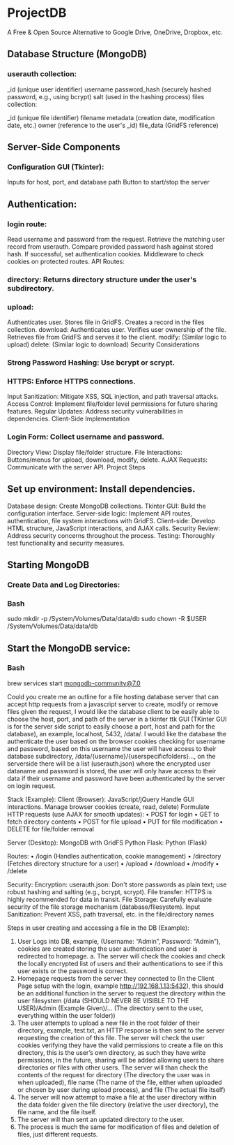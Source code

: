 # ProjectDB
A Free & Open Source Alternative to Google Drive, OneDrive, Dropbox, etc.

## Database Structure (MongoDB)

### userauth collection:

_id (unique user identifier)
username
password_hash (securely hashed password, e.g., using bcrypt)
salt (used in the hashing process)
files collection:

_id (unique file identifier)
filename
metadata (creation date, modification date, etc.)
owner (reference to the user's _id)
file_data (GridFS reference)

## Server-Side Components

### Configuration GUI (Tkinter):

Inputs for host, port, and database path
Button to start/stop the server
## Authentication:

### login route:
Read username and password from the request.
Retrieve the matching user record from userauth.
Compare provided password hash against stored hash.
If successful, set authentication cookies.
Middleware to check cookies on protected routes.
API Routes:

### directory: Returns directory structure under the user's subdirectory.
### upload:
Authenticates user.
Stores file in GridFS.
Creates a record in the files collection.
download:
Authenticates user.
Verifies user ownership of the file.
Retrieves file from GridFS and serves it to the client.
modify: (Similar logic to upload)
delete: (Similar logic to download)
Security Considerations

### Strong Password Hashing: Use bcrypt or scrypt.
### HTTPS: Enforce HTTPS connections.
Input Sanitization: Mitigate XSS, SQL injection, and path traversal attacks.
Access Control: Implement file/folder level permissions for future sharing features.
Regular Updates: Address security vulnerabilities in dependencies.
Client-Side Implementation

### Login Form: Collect username and password.
Directory View: Display file/folder structure.
File Interactions: Buttons/menus for upload, download, modify, delete.
AJAX Requests: Communicate with the server API.
Project Steps

## Set up environment: Install dependencies.
Database design: Create MongoDB collections.
Tkinter GUI: Build the configuration interface.
Server-side logic: Implement API routes, authentication, file system interactions with GridFS.
Client-side: Develop HTML structure, JavaScript interactions, and AJAX calls.
Security Review: Address security concerns throughout the process.
Testing: Thoroughly test functionality and security measures.

## Starting MongoDB

### Create Data and Log Directories:

### Bash
sudo mkdir -p /System/Volumes/Data/data/db
sudo chown -R $USER /System/Volumes/Data/data/db

## Start the MongoDB service:

### Bash
brew services start mongodb-community@7.0


Could you create me an outline for a file hosting database server that can accept http requests from a javascript server to create, modify or remove files given the request, I would like the database client to be easily able to choose the host, port, and path of the server in a tkinter ttk GUI (TKinter GUI is for the server side script to easily choose a port, host and path for the database), an example, localhost, 5432, /data/. I would like the database the authenticate the user based on the browser cookies checking for username and password, based on this username the user will have access to their database subdirectory, /data/{username}/{userspecificfolders}..., on the serverside there will be a list (userauth.json) where the encrypted user dataname and password is stored, the user will only have access to their data if their username and password have been authenticated by the server on login request.

Stack (Example):
Client (Browser):
JavaScript/jQuery
Handle GUI interactions.
Manage browser cookies (create, read, delete)
Formulate HTTP requests (use AJAX for smooth updates):
•	POST for login
•	GET to fetch directory contents
•	POST for file upload
•	PUT for file modification
•	DELETE for file/folder removal


Server (Desktop):
MongoDB with GridFS
Python
Flask:
Python (Flask)

Routes:
•	/login (Handles authentication, cookie management)
•	/directory (Fetches directory structure for a user)
•	/upload
•	/download
•	/modify
•	/delete

Security:
Encryption:
userauth.json: Don't store passwords as plain text; use robust hashing and salting (e.g., bcrypt, scrypt).
File transfer: HTTPS is highly recommended for data in transit.
File Storage: Carefully evaluate security of the file storage mechanism (database/filesystem).
Input Sanitization: Prevent XSS, path traversal, etc. in the file/directory names



Steps in user creating and accessing a file in the DB (Example):

1.	User Logs into DB, example, (Username: “Admin”, Password: “Admin”), cookies are created storing the user authentication and user is redirected to homepage.
a.	The server will check the cookies and check the locally encrypted list of users and their authentications to see if this user exists or the password is correct.
2.	Homepage requests from the server they connected to (In the Client Page setup with the login, example http://192.168.1.13:5432), this should be an additional function in the server to request the directory within the user filesystem (/data (SHOULD NEVER BE VISIBLE TO THE USER)/Admin (Example Given)/… (The directory sent to the user, everything within the user folder))
3.	The user attempts to upload a new file in the root folder of their directory, example, test.txt, an HTTP response is then sent to the server requesting the creation of this file. The server will check the user cookies verifying they have the valid permissions to create a file on this directory, this is the user’s own directory, as such they have write permissions, in the future, sharing will be added allowing users to share directories or files with other users. The server will than check the contents of the request for directory (The directory the user was in when uploaded), file name (The name of the file, either when uploaded or chosen by user during upload process), and file (The actual file itself)
4.	The server will now attempt to make a file at the user directory within the data folder given the file directory (relative the user directory), the file name, and the file itself.
5.	The server will than sent an updated directory to the user.
6.	The process is much the same for modification of files and deletion of files, just different requests.

